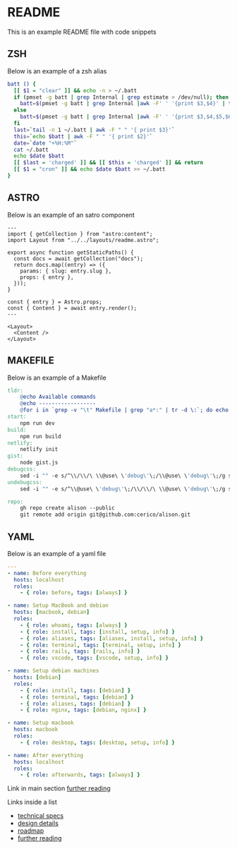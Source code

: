 # README

This is an example README file with code snippets

## ZSH

Below is an example of a zsh alias

```zsh title="~/.zsh/aliases
batt () {
  [[ $1 = "clear" ]] && echo -n > ~/.batt
  if (pmset -g batt | grep Internal | grep estimate > /dev/null); then
    batt=$(pmset -g batt | grep Internal |awk -F' ' '{print $3,$4}' | tr -d \;)
  else
    batt=$(pmset -g batt | grep Internal |awk -F' ' '{print $3,$4,$5,$6}' | tr -d \;)
  fi
  last=`tail -n 1 ~/.batt | awk -F " " '{ print $3}'`
  this=`echo $batt | awk -F " " '{ print $2}'`
  date=`date "+%H:%M"`
  cat ~/.batt
  echo $date $batt
  [[ $last = 'charged' ]] && [[ $this = 'charged' ]] && return
  [[ $1 = "cron" ]] && echo $date $batt >> ~/.batt
}
```

## ASTRO

Below is an example of an satro component

```astro title="src/components/MyComponent.astro"
---
import { getCollection } from "astro:content";
import Layout from "../../layouts/readme.astro";

export async function getStaticPaths() {
  const docs = await getCollection("docs");
  return docs.map((entry) => ({
    params: { slug: entry.slug },
    props: { entry },
  }));
}

const { entry } = Astro.props;
const { Content } = await entry.render();
---

<Layout>
  <Content />
</Layout>

```

## MAKEFILE

Below is an example of a Makefile

```makefile
tldr:
	@echo Available commands
	@echo ------------------
	@for i in `grep -v "\t" Makefile | grep "a*:" | tr -d \:`; do echo make $$i; done
start:
	npm run dev
build:
	npm run build
netlify:
	netlify init
gist:
	node gist.js
debugcss:
	sed -i "" -e s/^\\/\\/\ \\@use\ \'debug\'\;/\\@use\ \'debug\'\;/g src/styles/defaults.scss
undebugcss:
	sed -i "" -e s/^\\@use\ \'debug\'\;/\\/\\/\ \\@use\ \'debug\'\;/g src/styles/defaults.scss

repo:
	gh repo create alison --public
	git remote add origin git@github.com:cerico/alison.git
```

## YAML

Below is an example of a yaml file

```yaml
---
- name: Before everything
  hosts: localhost
  roles:
    - { role: before, tags: [always] }

- name: Setup MacBook and debian
  hosts: [macbook, debian]
  roles:
    - { role: whoami, tags: [always] }
    - { role: install, tags: [install, setup, info] }
    - { role: aliases, tags: [aliases, install, setup, info] }
    - { role: terminal, tags: [terminal, setup, info] }
    - { role: rails, tags: [rails, info] }
    - { role: vscode, tags: [vscode, setup, info] }

- name: Setup debian machines
  hosts: [debian]
  roles:
    - { role: install, tags: [debian] }
    - { role: terminal, tags: [debian] }
    - { role: aliases, tags: [debian] }
    - { role: nginx, tags: [debian, nginx] }

- name: Setup macbook
  hosts: macbook
  roles:
    - { role: desktop, tags: [desktop, setup, info] }

- name: After everything
  hosts: localhost
  roles:
    - { role: afterwards, tags: [always] }
```

Link in main section [further reading](docs/detail.md)

Links inside a list

- [technical specs](docs/detail.md)
- [design details](docs/detail.md)
- [roadmap](docs/detail.md)
- [further reading](docs/detail.md)
